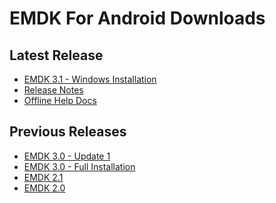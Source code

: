 # EMDK For Android Downloads
<!--
Please read the terms of this "End User License Agreement" (the "Agreement") carefully. The Agreement is a legal agreement between you (either an individual or a single entity) and Zebra Technologies International, LLC ("Zebra") for the Zebra computer software and/or firmware accompanying this End User License Agreement, and any associated media, printed materials and any "online" or electronic documentation (collectively, "Software"). By installing or using the Software, you agree to be bound by the terms of this Agreement. If you do not agree to the terms of this Agreement, you may not install or use the Software.

1. Grant of License. The Software is protected by copyright and other intellectual property laws and international treaties. The Software is licensed to you, and not sold, subject to the terms of this Agreement. Subject to the terms of this Agreement, Zebra hereby grants you a limited, personal, non-exclusive license during the term of this Agreement to use the Software solely and exclusively for your internal use for the operation of your associated Zebra printer(s) and for no other purpose. To the extent that any portion of the Software is provided to you in a manner that is designed to be installed by you, you may install one copy of the installable Software on one hard disk or other storage device for one printer, computer, workstation, terminal, or other digital electronic device, as applicable (an "Electronic Device"), and you may access and use that Software as installed on that Electronic Device so long as only one copy of such Software is in operation. If you are an organization rather than an individual, you may authorize personnel associated with your business to use the Software, but only one person at a time on one Electronic Device at a time. You agree not to duplicate or copy the Software, except that you may make one back-up copy for archive purposes. The primary user of the Electronic Device on which installable Software is installed may also make a copy for his or her exclusive use on a portable computer, so long as such Software is being used only on one Electronic Device at a time. 

2. Storage/Network Use. In the alternative, you may install a copy of the Software on a storage device, such as a network server, used only to access and use the Software on your Electronic Devices over an internal network; however, you must acquire and dedicate a license for each separate Electronic Device on which the Software is accessed and used from the storage device. A license for the Software may not be shared or used concurrently on different Electronic Devices. 

3. Documentation. If the Software contains documentation which is provided only in electronic form, you may print one copy of such electronic documentation. You may not copy the printed materials accompanying the Software.

4. Limitations of Reverse Engineering, Decompilation and Disassembly. You may not reverse engineer, decompile, or disassemble the Software, except and only to the extent that such activity is permitted by applicable law notwithstanding this limitation.

5. Transfer/Sublicense. You may not transfer, sublicense, distribute, rent, lease, supply, market or lend the Software to any other party. 

6. Confidentiality. You acknowledge that the Software embodies confidential information owned by Zebra and/or its suppliers and licensors. To the extent you have access to any such information, you agree to use such information only for the authorized use of the Software. You further agree not to disclose such confidential information to any other party and to use at least the same degree of care to maintain the confidential nature of such information as you use to maintain the confidentiality of your own confidential information.

7. Intellectual Property. All title, copyrights and other intellectual property rights in and to the Software (including but not limited to copyrights, patents, trade secrets and trademarks) are owned by Zebra or its suppliers and licensors. You must maintain all copyright notices on all copies of the Software. All rights not expressly granted are reserved by Zebra. Without prejudice to any rights or remedies Zebra may have for your violation of this Software License, Zebra shall own all changes or modifications to the Software. 

8. Termination. Without prejudice to any other rights or remedies Zebra may have, Zebra may terminate this Agreement if you fail to comply with the terms and conditions of this Agreement. Zebra may terminate this Agreement by offering you a superseding Agreement for the Software or any replacement or modified version of or upgrade to the Software and conditioning your continued use of the Software or such replacement, modified or upgraded version on your acceptance of such superseding Agreement. In addition, either party may terminate this Agreement at any time. Subject to the foregoing, termination shall be effective upon notice to the other party. In the event that this Agreement terminates for any reason, your license to use the Software will terminate, and you must immediately stop using the Software, destroy all copies of the Software and all of its component parts, and, upon request, provide an affidavit certifying your compliance with the foregoing. The provisions of Sections 4, 5, 6, 7, 12, 13, 14, 15, 16, 17, 18, 19 and 20 shall survive termination of this Agreement.

9. U.S. Government Restricted Rights. All Software provided to the U.S. Government pursuant to solicitations issued on or after December 1, 1995 is provided with the commercial rights and restrictions described elsewhere herein. All Software provided to the U.S. Government pursuant to solicitations issued prior to December 1, 1995 is provided with RESTRICTED RIGHTS as provided for in FAR, 48 CFR 52.227-19 (JUNE 1987) or DFARs, 48 CFR 252.227-7013 (OCT 1988), as applicable.

10. Export Restrictions. You agree that you will not export or re-export the Software, any part thereof, or any process or service that is the direct product of the Software (the foregoing collectively referred to as the "Restricted Components"), to any country, person or entity subject to U.S. export restrictions. You specifically agree not to export or re-export any of the Restricted Components: (i) to any country to which the U.S. has embargoed or restricted the export of goods or services, which currently include but are not necessarily limited to Cuba, Iran, Iraq, North Korea, Sudan and Syria, or to any national of any such country, wherever located, who intends to transmit or transport the Restricted Components back to such country; (ii) to any person or entity who you know or have reason to know will utilize the Restricted Components in the design, development or production of nuclear, chemical or biological weapons; or (iii) to any person or entity who has been prohibited from participating in U.S. export transactions by any federal agency of the U.S. government. You warrant and represent that neither the U.S. Commerce Department, Bureau of Export Administration nor any other U.S. federal agency has suspended, revoked or denied your export privileges. Contractor/Manufacturer is Zebra Technologies Corporation, 333 Corporate Woods Parkway, Vernon Hills, Illinois 60061. 

11. Accessing Services Using the Software. Your use of any service accessible using the Software is not covered by this EULA and may be governed by separate terms of use, conditions or notices. Zebra and its suppliers and licensors hereby disclaim any such liability for any such services accessed.

12. Disclaimer. ZEBRA SUPPLIES THE SOFTWARE AS IS AND WITH ALL FAULTS AND DOES NOT MAKE ANY WARRANTIES WHATSOEVER, EXPRESS OR IMPLIED, INCLUDING BUT NOT LIMITED TO WARRANTIES CONCERNING THE SOFTWARE OR ANY APPLICATION, OPERATION OR USE THEREOF, THE OUTPUT OR THE DATA GENERATED BY THE OPERATION OR USE THEREOF, OR ANY SUPPORT SERVICES RENDERED WITH RESPECT THERETO. ZEBRA HEREBY EXCLUDES ALL IMPLIED WARRANTIES TO THE MAXIMUM EXTENT AUTHORIZED BY LAW, INCLUDING, SPECIFICALLY, ANY IMPLIED WARRANTY ARISING BY STATUTE OR OTHERWISE IN LAW OR FROM A COURSE OF DEALING OR USAGE OF TRADE, ALL IMPLIED WARRANTIES OF MERCHANTABILITY, OR OF MERCHANTABLE QUALITY, OR OF FITNESS FOR ANY PURPOSE, PARTICULAR, SPECIFIC OR OTHERWISE, OR OF TITLE, OR OF NONINFRINGEMENT. SOME JURISDICTIONS DO NOT ALLOW THE EXCLUSION OR LIMITATION OF IMPLIED WARRANTIES, SO THE ABOVE LIMITATION OR EXCLUSION MAY NOT APPLY TO YOU. WHEN THE IMPLIED WARRANTIES ARE NOT ALLOWED TO BE EXCLUDED IN THEIR ENTIRETY, THEY WILL BE LIMITED TO THE DURATION OF NINETY (90) DAYS. WITHOUT LIMITING THE GENERALITY OF THE FOREGOING, ZEBRA DOES NOT WARRANT THAT THE OPERATION OF THE SOFTWARE WILL BE UNINTERRUPTED OR ERROR FREE. TO THE EXTENT THAT THE SOFTWARE COVERED BY THIS EULA INCLUDES EMULATION LIBRARIES, SUCH EMULATION LIBRARIES DO NOT WORK 100% CORRECTLY OR COVER 100% OF THE FUNCTIONALITY OF THE PRINTER LANGUAGE BEING EMULATED, ARE OFFERED "AS IS" AND WITH ALL FAULTS, AND ALL THE DISCLAIMERS AND LIMITATIONS CONTAINED IN THIS PARAGRAPH AND THIS AGREEMENT APPLY TO SUCH EMULATION LIBRARIES. 

13. Limitation of Liability and Damages. ZEBRA DOES NOT ASSUME RESPONSIBILITY FOR ANY SPECIFIC APPLICATION OF THE SOFTWARE OR FOR COMPATIBILITY WITH OTHER SOFTWARE OR EQUIPMENT. TO THE FULL EXTENT ALLOWED BY LAW, ZEBRA EXCLUDES FOR ITSELF AND ITS LICENSORS AND SUPPLIERS ANY LIABILITY FOR ANY DAMAGES, INCLUDING WITHOUT LIMITATION DIRECT, CONSEQUENTIAL, INCIDENTAL, INDIRECT, SPECIAL, EXEMPLARY OR PUNITIVE DAMAGES OF ANY KIND, OR FOR LOSS OF REVENUE OR PROFITS, LOSS OF BUSINESS, DAMAGE TO GOODWILL, LOSS OF INFORMATION OR DATA, OR OTHER FINANCIAL LOSS ARISING OUT OF OR IN CONNECTION WITH THE SALE, INSTALLATION, MAINTENANCE, USE, PERFORMANCE, FAILURE, OR INTERRUPTION OF ANY PRODUCTS, PARTS OR SOFTWARE, WHETHER BASED ON CONTRACT, TORT, NEGLIGENCE, STRICT LIABILITY OR OTHERWISE, EVEN IF ZEBRA OR ANY LICENSOR OR SUPPLIER HAS BEEN ADVISED OF THE POSSIBILITY OF SUCH DAMAGES. TO THE MAXIMUM EXTENT AUTHORIZED BY LAW, THIS DISCLAIMER OF LIABILITY FOR DAMAGES WILL NOT BE AFFECTED IF ANY REMEDY PROVIDED HEREIN SHALL FAIL OF ITS ESSENTIAL PURPOSE. SOME JURISDICTIONS DO NOT ALLOW THE EXCLUSION OR LIMITATION OF DIRECT, INCIDENTAL, CONSEQUENTIAL OR OTHER DAMAGES, SO THE ABOVE LIMITATION OR EXCLUSION MAY NOT APPLY TO YOU. WHEN LIABILITY FOR DAMAGES IS NOT ALLOWED TO BE LIMITED OR EXCLUDED IN ITS ENTIRETY, ZEBRA LIMITS ITS LIABILITY TO REPAIR, REPLACEMENT, OR, AT ZEBRA'S OPTION, REFUND OF THE PRICE OF THE SOFTWARE.

14. Zebra Suppliers and Licensors. Any release, disclaimer or limitation of Zebra's liability or damages pursuant to this Agreement shall be construed, in addition to Zebra's benefit, also to the benefit of Zebra's suppliers, licensors, employees, and contractors and, without limiting any other defenses that such suppliers, licensors, employees and contractors may have, you agree to release such parties from liability or damages in accordance with such release, disclaimer, or limitation of liability or damages to the same extent that such provisions apply to Zebra. 

15. Governing Law. To the maximum extent permitted by law, the laws of the State of Illinois, U.S.A., without reference to its conflict of laws provisions, will apply to this Agreement. You irrevocably agree to submit to the exclusive jurisdiction and venue of the state or federal courts in the State of Illinois in the event of any litigation involving this Agreement or the Software. You agree that you shall not assert any claim that you are not subject to the jurisdiction of such courts, that the venue is improper, that the forum is inconvenient or any similar objection, claim or argument. Zebra may, in its sole discretion, choose to resolve any controversy or dispute between you and Zebra concerning this Agreement, or the existence, validity, breach or termination thereof, whether during or after the term by binding arbitration in accordance with the Commercial Arbitration Rules of the American Arbitration Association ("AAA"), as modified or supplemented under this Section 15, by providing notice to you. In the event that Zebra provides such notice, you hereby waive any right to institute a court or other dispute resolution proceeding with respect to such controversy or dispute and acknowledge arbitration in accordance with this Section 15 as the sole and exclusive means of resolving such controversy or dispute. The arbitration proceeding will take place in Chicago, Illinois and be conducted in the English language. The arbitration panel will consist of 3 arbitrators, one arbitrator appointed by each party and a third neutral arbitrator appointed by the two arbitrators designated by the parties. Any communication between a party and any arbitrator will be directed to the AAA for transmittal to the arbitrator. The parties expressly agree that the arbitrators will be empowered to, at either party's request, grant injunctive relief. The arbitral award will be the exclusive remedy of the parties for all claims, counterclaims, issues or accountings presented or pleaded to the arbitrators. Judgment upon the arbitral award may be entered in any court that has jurisdiction thereof. Any additional costs, fees or expenses incurred in enforcing the arbitral award will be charged against the party that resists its enforcement. Nothing in this Section will prevent Zebra from seeking interim injunctive relief against you or filing an action against you to collect unpaid and past due amounts in any court of competent jurisdiction.

16. Injunctive Relief. You acknowledge that, in the event you breach any provision of this Agreement, Zebra will not have an adequate remedy in money or damages. Zebra shall therefore be entitled to obtain an injunction against such breach from any court of competent jurisdiction immediately upon request without posting bond. Zebra's right to obtain injunctive relief shall not limit its right to seek further remedies.

17. Entire Agreement. This Agreement constitutes the entire understanding and agreement of the parties and supersedes any and all prior or contemporaneous representations, understandings and agreements between the parties with respect to the subject matter of this Agreement. If any provision of this Agreement is held invalid, the remainder of this Agreement shall continue in full force and effect.

18. Assignment. You may not assign this Agreement or any of your rights or obligations hereunder (by operation of law or otherwise) without the prior written consent of Zebra. Zebra may assign this Agreement and its rights and obligations without your consent. Subject to the foregoing, this Agreement shall be binding upon and inure to the benefit of the parties to it and their respective legal representatives, successors and permitted assigns.

19. Modification. No modification of this Agreement shall be binding unless it is in writing and is signed by an authorized representative of the party against whom enforcement of the modification is sought.

20. Waiver. The failure by a party to exercise any right hereunder shall not operate as a waiver of such party's right to exercise such right or any other right in the future.
-->

## Latest Release 
<ul> 
<li><a href='https://atgsupportcentral.motorolasolutions.com/ewa/pub/getFile.do?fileName=ssi/emb/downloads/EMDK-A-030109.exe'>EMDK 3.1 - Windows Installation</a></li>
<li><a href="https://atgsupportcentral.motorolasolutions.com/content/emb/docs/ReleaseNotes/Release_Notes_-_EMDK-A-030109.htm">Release Notes</a></li>
<li><a href='https://s3.amazonaws.com/emdk/EMDK.Docs.Latest.zip'>Offline Help Docs</a></li>
</ul>

## Previous Releases
<ul>
<li><a href='https://atgsupportcentral.motorolasolutions.com/ewa/pub/getFile.do?fileName=ssi/emb/downloads/EMDK-A-030004-UP1B.exe'>EMDK 3.0 - Update 1</a></li>
<li><a href='https://atgsupportcentral.motorolasolutions.com/ewa/pub/getFile.do?fileName=ssi/emb/downloads/EMDK-A-030004.exe'>EMDK 3.0 - Full Installation</a></li>
<li><a href="https://atgsupportcentral.motorolasolutions.com/ewa/pub/getFile.do?fileName=ssi/emb/downloads/EMDK-A-020104.exe">EMDK 2.1</a></li>
<li><a href="https://atgsupportcentral.motorolasolutions.com/ewa/pub/getFile.do?fileName=ssi/emb/downloads/EMDK-A-020004.exe">EMDK 2.0</a></li>
</ul>
